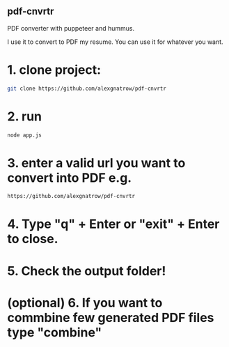 ## pdf-cnvrtr
PDF converter with puppeteer and hummus.

I use it to convert to PDF my resume. You can use it for whatever you want.

# 1. clone project:
```bash
git clone https://github.com/alexgnatrow/pdf-cnvrtr
```

# 2. run
```bash
node app.js
```

# 3. enter a valid url you want to convert into PDF e.g.
```bash
https://github.com/alexgnatrow/pdf-cnvrtr
```

# 4. Type "q" + Enter or "exit" + Enter to close.

# 5. Check the output folder!

# (optional) 6. If you want to commbine few generated PDF files type "combine"
